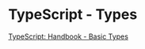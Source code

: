 # TypeScript - Types

[TypeScript: Handbook - Basic Types](https://www.typescriptlang.org/docs/handbook/basic-types.html)

